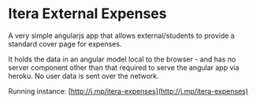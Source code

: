 # Itera External Expenses

A very simple angularjs app that allows external/students to provide a standard cover page for expenses.

It holds the data in an angular model local to the browser - and has no server component other than that required
to serve the angular app via heroku. No user data is sent over the network.

Running instance: [http://j.mp/itera-expenses](http://j.mp/itera-expenses)